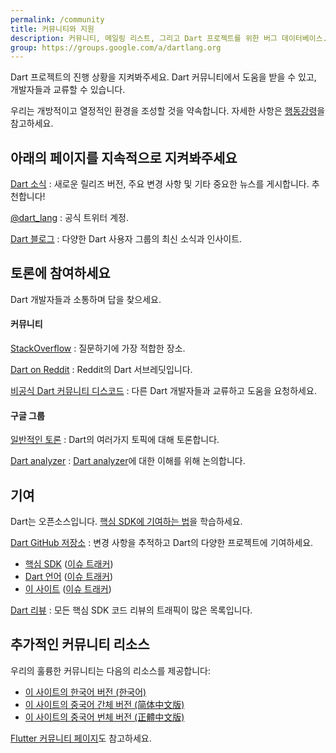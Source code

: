 ```yaml
---
permalink: /community
title: 커뮤니티와 지원
description: 커뮤니티, 메일링 리스트, 그리고 Dart 프로젝트를 위한 버그 데이터베이스.
group: https://groups.google.com/a/dartlang.org
---
```


Dart 프로젝트의 진행 상황을 지켜봐주세요.
Dart 커뮤니티에서 도움을 받을 수 있고, 개발자들과 교류할 수 있습니다.

우리는 개방적이고 열정적인 환경을 조성할 것을 약속합니다.
자세한 사항은 [행동강령](/community/code-of-conduct)을 참고하세요.


## 아래의 페이지를 지속적으로 지켜봐주세요

[Dart 소식]({{page.group}}/d/forum/announce)
: 새로운 릴리즈 버전, 주요 변경 사항 및 기타 중요한 뉴스를 게시합니다. 추천합니다!

[@dart_lang](https://twitter.com/dart_lang)
: 공식 트위터 계정.

[Dart 블로그](https://medium.com/dartlang)
: 다양한 Dart 사용자 그룹의 최신 소식과 인사이트.

## 토론에 참여하세요

Dart 개발자들과 소통하며 답을 찾으세요.

#### 커뮤니티

[StackOverflow](https://stackoverflow.com/tags/dart)
: 질문하기에 가장 적합한 장소.

[Dart on Reddit](https://www.reddit.com/r/dartlang)
: Reddit의 Dart 서브레딧입니다.

[비공식 Dart 커뮤니티 디스코드](https://discord.gg/Qt6DgfAWWx)
: 다른 Dart 개발자들과 교류하고 도움을 요청하세요.

#### 구글 그룹

[일반적인 토론]({{page.group}}/d/forum/misc)
: Dart의 여러가지 토픽에 대해 토론합니다.

[Dart analyzer]({{page.group}}/d/forum/analyzer-discuss)
: [Dart analyzer](/tools/dart-analyze)에 대한 이해를 위해 논의합니다.

## 기여

Dart는 오픈소스입니다.
[핵심 SDK에 기여하는 법](https://github.com/dart-lang/sdk/blob/main/CONTRIBUTING.md)을 학습하세요.

[Dart GitHub 저장소](https://github.com/dart-lang/)
: 변경 사항을 추적하고 Dart의 다양한 프로젝트에 기여하세요.
  * [핵심 SDK](https://github.com/dart-lang/sdk/)
    ([이슈 트래커](https://github.com/dart-lang/sdk/issues/))
  * [Dart 언어](https://github.com/dart-lang/language)
    ([이슈 트래커](https://github.com/dart-lang/language/issues))
  * [이 사이트](https://github.com/Coaspe/dart-ko.dev)
    ([이슈 트래커](https://github.com/dart-lang/site-www/issues/))

[Dart 리뷰]({{page.group}}/d/forum/reviews)
: 모든 핵심 SDK 코드 리뷰의 트래픽이 많은 목록입니다.

## 추가적인 커뮤니티 리소스

우리의 훌륭한 커뮤니티는 다음의 리소스를 제공합니다:

* [이 사이트의 한국어 버전 (한국어)](https://dart-ko.dev/)
* [이 사이트의 중국어 간체 버전 (简体中文版)](https://dart.cn)
* [이 사이트의 중국어 번체 버전 (正體中文版)](https://dart.tw.gh.miniasp.com/)


[Flutter 커뮤니티 페이지]({{site.flutter}}/community)도 참고하세요.